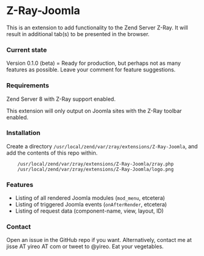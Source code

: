 # Z-Ray-Joomla

This is an extension to add functionality to the Zend Server Z-Ray. 
It will result in additional tab(s) to be presented in the browser.

### Current state
Version 0.1.0 (beta) = Ready for production, but perhaps not as many features as possible. Leave your comment for feature suggestions.

### Requirements
Zend Server 8 with Z-Ray support enabled.

This extension will only output on Joomla sites with the Z-Ray toolbar enabled.

### Installation
Create a directory `/usr/local/zend/var/zray/extensions/Z-Ray-Joomla`, and add the contents of this repo within.

```
    /usr/local/zend/var/zray/extensions/Z-Ray-Joomla/zray.php
    /usr/local/zend/var/zray/extensions/Z-Ray-Joomla/logo.png
```

### Features
* Listing of all rendered Joomla modules (`mod_menu`, etcetera)
* Listing of triggered Joomla events (`onAfterRender`, etcetera)
* Listing of request data (component-name, view, layout, ID)

### Contact
Open an issue in the GitHub repo if you want. Alternatively, contact me at jisse AT yireo AT com or tweet to @yireo. Eat your vegetables.

